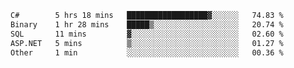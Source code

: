 <!--START_SECTION:waka-->

```txt
C#        5 hrs 18 mins   ██████████████████▓░░░░░░   74.83 %
Binary    1 hr 28 mins    █████▒░░░░░░░░░░░░░░░░░░░   20.74 %
SQL       11 mins         ▓░░░░░░░░░░░░░░░░░░░░░░░░   02.60 %
ASP.NET   5 mins          ▒░░░░░░░░░░░░░░░░░░░░░░░░   01.27 %
Other     1 min           ░░░░░░░░░░░░░░░░░░░░░░░░░   00.36 %
```

<!--END_SECTION:waka-->
